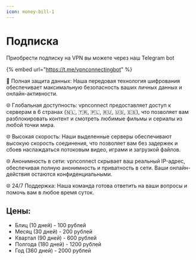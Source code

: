 ```yaml
---
icon: money-bill-1
---
```


# Подписка

Приобрести подписку на VPN вы можете через наш Telegram bot

{% embed url="https://t.me/vpnconnectingbot" %}

🔐 Полная защита данных: Наша передовая технология шифрования обеспечивает максимальную безопасность ваших личных данных и онлайн-активности.

🌐 Глобальная доступность: vpnconnect предоставляет доступ к серверам в 6 странах (🇳🇱, 🇹🇷, 🇵🇱, 🇷🇺, 🇺🇸, 🇪🇸), что позволяет вам разблокировать контент и смотреть любимые фильмы и сериалы из любой точки мира.

🌐 Высокая скорость: Наши выделенные серверы обеспечивают высокую скорость соединения, что позволяет вам без задержек и сбоев наслаждаться потоковым видео, играми и загрузкой файлов.

🌐 Анонимность в сети: vpnconnect скрывает ваш реальный IP-адрес, обеспечивая полную анонимность и приватность в сети. Ваши онлайн-действия остаются конфиденциальными.

🌐 24/7 Поддержка: Наша команда готова ответить на ваши вопросы и помочь вам в любое время суток.

## Цены:

* Блиц (10 дней) - 100 рублей
* Месяц (30 дней) - 200 рублей
* Квартал (90 дней) - 600 рублей
* Полгода (180 дней) - 1200 рублей
* Год (360 дней) - 2000 рублей
